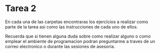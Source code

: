 # Tarea 2

En cada una de las carpetas encontraras los ejercicios a realizar como parte de la tarea asi como las instrucciones de cada uno de ellos.

Recuerda que si tienen alguna duda sobre como realizar alguno o como emplear el ambiente de programacion podran preguntarme a traves de un correo electronico o durante las sesiones de asesoria.
